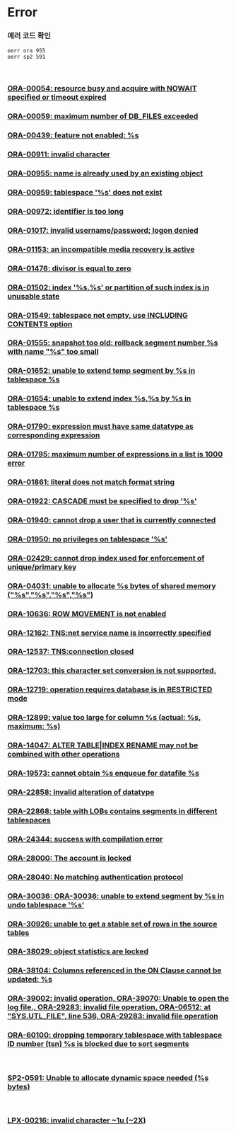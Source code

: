 Error
===

### 에러 코드 확인
```
oerr ora 955
oerr sp2 591
```

<br>

### [ORA-00054: resource busy and acquire with NOWAIT specified or timeout expired](./error/00054.md)
### [ORA-00059: maximum number of DB_FILES exceeded](./error/00059.md)
### [ORA-00439: feature not enabled: %s](./error/00439.md)
### [ORA-00911: invalid character](./error/00911.md)
### [ORA-00955: name is already used by an existing object](./error/00955.md)
### [ORA-00959: tablespace '%s' does not exist](./error/00959.md)
### [ORA-00972: identifier is too long](./error/00972.md)
### [ORA-01017: invalid username/password; logon denied](./error/01017.md)
### [ORA-01153: an incompatible media recovery is active](./error/01153.md)
### [ORA-01476: divisor is equal to zero](./error/01476.md)
### [ORA-01502: index '%s.%s' or partition of such index is in unusable state](./error/01502.md)
### [ORA-01549: tablespace not empty, use INCLUDING CONTENTS option](./error/01549.md)
### [ORA-01555: snapshot too old: rollback segment number %s with name "%s" too small](./error/01555.md)
### [ORA-01652: unable to extend temp segment by %s in tablespace %s](./error/01652.md)
### [ORA-01654: unable to extend index %s.%s by %s in tablespace %s](./error/01654.md)
### [ORA-01790: expression must have same datatype as corresponding expression](./error/01790.md)
### [ORA-01795: maximum number of expressions in a list is 1000 error](./error/01795.md)
### [ORA-01861: literal does not match format string](./error/01861.md)
### [ORA-01922: CASCADE must be specified to drop '%s'](./error/01922.md)
### [ORA-01940: cannot drop a user that is currently connected](./error/01940.md)
### [ORA-01950: no privileges on tablespace '%s'](./error/01950.md)
### [ORA-02429: cannot drop index used for enforcement of unique/primary key](./error/02429.md)
### [ORA-04031: unable to allocate %s bytes of shared memory ("%s","%s","%s","%s")](./error/04031.md)
### [ORA-10636: ROW MOVEMENT is not enabled](./error/10636.md)
### [ORA-12162: TNS:net service name is incorrectly specified](./error/12162.md)
### [ORA-12537: TNS:connection closed](./error/12537.md)
### [ORA-12703: this character set conversion is not supported.](./error/12703.md)
### [ORA-12719: operation requires database is in RESTRICTED mode](./error/12719.md)
### [ORA-12899: value too large for column %s (actual: %s, maximum: %s)](./error/12899.md)
### [ORA-14047: ALTER TABLE|INDEX RENAME may not be combined with other operations](./error/14047.md)
### [ORA-19573: cannot obtain %s enqueue for datafile %s](./error/19573.md)
### [ORA-22858: invalid alteration of datatype](./error/22858.md)
### [ORA-22868: table with LOBs contains segments in different tablespaces](./error/22868.md)
### [ORA-24344: success with compilation error](./error/24344.md)
### [ORA-28000: The account is locked](./error/28000.md)
### [ORA-28040: No matching authentication protocol](./error/28040.md)
### [ORA-30036: ORA-30036: unable to extend segment by %s in undo tablespace '%s'](./error/30036.md)
### [ORA-30926: unable to get a stable set of rows in the source tables](./error/30926.md)
### [ORA-38029: object statistics are locked](./error/38029.md)
### [ORA-38104: Columns referenced in the ON Clause cannot be updated: %s](./error/38104.md)
### [ORA-39002: invalid operation, ORA-39070: Unable to open the log file., ORA-29283: invalid file operation, ORA-06512: at "SYS.UTL_FILE", line 536, ORA-29283: invalid file operation](./error/expdp.md)
### [ORA-60100: dropping temporary tablespace with tablespace ID number (tsn) %s is blocked due to sort segments](./error/60100.md)

<br>

### [SP2-0591: Unable to allocate dynamic space needed (%s bytes)](./error/SP2-0591.md)

<br>

### [LPX-00216: invalid character ~1u (~2X)](./error/LPX-00216.md)

<br>
